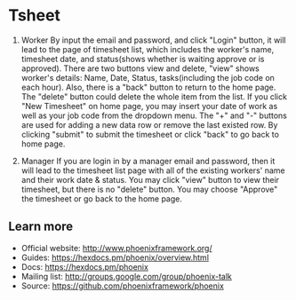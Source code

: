 # Tsheet

1. Worker
By input the email and password, and click "Login" button, it will lead to the page of timesheet list, which includes the worker's name, timesheet date, and status(shows whether is waiting approve or is approved). There are two buttons view and delete, "view" shows worker's details: Name, Date, Status, tasks(including the job code on each hour). Also, there is a "back" button to return to the home page. The "delete" button could delete the whole item from the list. If you click "New Timesheet" on home page, you may insert your date of work as well as your job code from the dropdown menu. The "+" and "-" buttons are used for adding a new data row or remove the last existed row. By clicking "submit" to submit the timesheet or click "back" to go back to home page.

2. Manager
If you are login in by a manager email and password, then it will lead to the timesheet list page with all of the existing workers' name and their work date & status. You may click "view" button to view their timesheet, but there is no "delete" button. You may choose "Approve" the timesheet or go back to the home page.

## Learn more

  * Official website: http://www.phoenixframework.org/
  * Guides: https://hexdocs.pm/phoenix/overview.html
  * Docs: https://hexdocs.pm/phoenix
  * Mailing list: http://groups.google.com/group/phoenix-talk
  * Source: https://github.com/phoenixframework/phoenix
